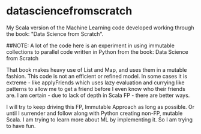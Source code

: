 # datasciencefromscratch
My Scala version of the Machine Learning code  developed working through the book: "Data Science from Scratch". 

##NOTE:
A lot of the code here is an experiment in using immutable collections to parallel code written 
in Python from the book: Data Science from Scratch

That book makes heavy use of List and Map, and uses them in a mutable fashion.  This code is not
an efficient or refined model.  In some cases it is extreme - like applyFriends which uses 
lazy evaluation and currying like patterns to allow me to get a friend before I even know who 
their friends are.  I am certain - due to lack of depth in Scala FP - there are better ways.

I will try to keep driving this FP, Immutable Approach as long as possible.  Or until I surrender
and follow along with Python creating non-FP, mutable Scala.  I am trying to learn more about ML
by implementing it.  So I am trying to have fun.


